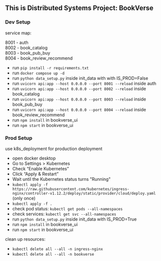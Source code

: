 ## This is Distributed Systems Project: BookVerse

### Dev Setup

service map:

8001 - auth  
8002 - book_catalog  
8003 - book_pub_buy  
8004 - book_review_recommend    

- run `pip install -r requirements.txt`
- run `docker compose up -d`  
- run `python data_setup.py` inside init_data with with IS_PROD=False
- run `uvicorn api:app --host 0.0.0.0 --port 8001 --reload` inside auth
- run `uvicorn api:app --host 0.0.0.0 --port 8002 --reload` inside book_catalog
- run `uvicorn api:app --host 0.0.0.0 --port 8003 --reload` inside book_pub_buy
- run `uvicorn api:app --host 0.0.0.0 --port 8004 --reload` inside book_review_recommend
- run `npm install` in bookverse_ui
- run `npm start` in bookverse_ui


### Prod Setup

use k8s_deployment for production deployment

- open docker desktop
- Go to Settings > Kubernetes
- Check “Enable Kubernetes”
- Click “Apply & Restart”
- Wait until the Kubernetes status turns "Running"
- `kubectl apply -f https://raw.githubusercontent.com/kubernetes/ingress-nginx/controller-v1.12.2/deploy/static/provider/cloud/deploy.yaml` (only once)
- `kubectl apply -f .`
- check pod status: `kubectl get pods --all-namespaces`
- check services: `kubectl get svc --all-namespaces`
- run `python data_setup.py` inside init_data with IS_PROD=True
- run `npm install` in bookverse_ui
- run `npm start` in bookverse_ui

clean up resources:  

- `kubectl delete all --all -n ingress-nginx`
- `kubectl delete all --all -n bookverse`